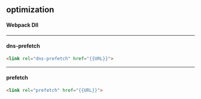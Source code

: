 ## optimization

#### Webpack Dll

---

#### dns-prefetch

```html
<link rel="dns-prefetch" href="{{URL}}">
```
---

#### prefetch
```html
<link rel="prefetch" href="{{URL}}">
```
